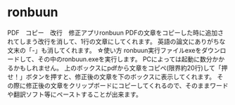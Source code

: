 # ronbuun
PDF　コピー　改行　修正アプリronbuun
PDFの文章をコピーした時に追加されてしまう改行を消して、1行の文章にしてくれます。
英語の論文にありがちな文末の「-」も消してくれます。
☆使い方
ronbuun実行ファイルexeをダウンロードして、その中のronbuun.exeを実行します。
PCによっては起動に数分かかるかもしれません。
上のボックスにpdfから文章をコピペ(限界約20行)して「押せ！」ボタンを押すと、修正後の文章を下のボックスに表示してくれます。
その際に修正後の文章をクリップボードにコピーしてくれるので、そのままワードや翻訳ソフト等にペーストすることが出来ます。
